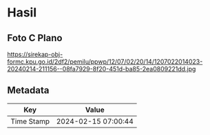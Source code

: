 # Hasil

## Foto C Plano

https://sirekap-obj-formc.kpu.go.id/2df2/pemilu/ppwp/12/07/02/20/14/1207022014023-20240214-211156--08fa7929-8f20-451d-ba85-2ea0809221dd.jpg


## Metadata

| Key        | Value               |
| ---------- | ------------------- |
| Time Stamp | 2024-02-15 07:00:44 |




